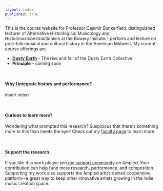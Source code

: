 ```yaml
---
layout: index
published: true
---
```


This is the course website for Professor Casimir Bonkerfield, distinguished lecturer of Alternative Historilogical Musicology and Historimusiconstructionism at the Bowery Insitute. I perform and lecture on post-folk musical and cultural history in the American Midwest.  My current course offerings are
* **[Dusty Earth](/modules/dusty-earth/wasted-summer/)** - The rise and fall of the Dusty Earth Collective
* **Principle** - coming soon

<br>

#### Why I integrate history and performance?

insert video

<br>

#### Curious to learn more?
Wondering what prompted this research? Suspicious that there's something more to this than meets the eye?  Check out my <a href="/about">faculty page</a> to learn more.

<br>

#### Support the research

If you like this work please join <a href="https://www.ampled.com/bonkerfield">my support community</a> on Ampled. Your contribution can help fund more research, performance, and composition. Supporting my work also supports the Ampled artist-owned cooperative platform--a great way to keep other innovative artists growing in the indie music creation space.